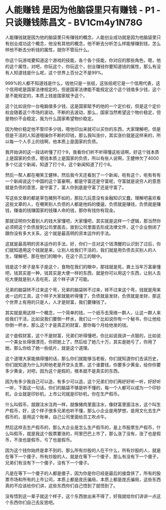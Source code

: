 # 人能赚钱 是因为他脑袋里只有赚钱 - P1 - 只谈赚钱陈昌文 - BV1Cm4y1N78G

人能赚钱就是因为他的脑袋里只有赚钱的概念，人能创业成功就是因为他脑袋里只有创业成功这个概念，他没有其他的概念，他不断去分析怎么样能够赚到钱，怎么样他不断去分析钱的属性，就你不管玩什么。

你这个玩游戏要知道这个游戏的技能，各个各个技能，你对应的那些角色，嗯，他的这个属性，对吧，你玩这个，你玩这个，创业赚钱你要知道钱的属性，那么有没有人知道钱是什么呢，这个世界上百分之不是99%。

999%的人都不知道钱是什么，钱他只是一张纸，这张纸呢它是一个信用代表，这个信用呢是国家法律规定的，但是国家法律能不能规定这个这个钱值多少钱，这个是不能规定的，本质上钱是国家赋予这个。

这个比如说你一台电脑值多少钱，这是国家赋予的他的一个定价权，但是这个定价权会随着这个市场的波动，不断的去波动，那么，国家当然希望这个物价稳定，但是物价不会稳定，我为什么国家希望物价稳定。

因为物价稳定他不管印多少钱，嗯他印出来就可以买你的东西，大家理解吧，但是但是干活的人知道哦操你不断的印钱，那么我叫涨价，其实涨价就是这样来的，所以每一个人手上的钱啊，他本质上是国家的负债。

我开始讲的这一段话听懂了打个9，我看你们听不听得懂这些话啊，好这个钱本质上是国家的负债，嗯钱本质上是国家的负债，所以有些人说啊，王健林欠了4000多个亿这个新闻，知道了打个8，这个新闻知道了打个8。

然后一帮人都在嘲笑王健林，然后我今天还看到了一个新闻，呃有这个，呃有有有一个新闻说这个中国的这个富豪啊，都是守富还是守富呢，守富就是说穷人的意思就是负债的意思，是守富了，富人你到底是守富了还是守富了。

写这些文章的都是草包猪狗不如的，那拉几玩意没有金融知识又蠢，理解吧喜欢看这些文章的人，在嘲笑别人负债的人都是他妈的傻逼，负债就是赚钱，负债就是赚钱，赚谁的钱赚国家的钱赚人命的钱，那你有钱你有现金。

那就证明你欠着别人的钱大家懂吧，大家懂吧，其实就是这样一个逻辑，那当然你必须把这个负债放到公司里面去，放到公司里面去形成法律文件，这个企业倒闭了跟你没有多大关系，这个就是最高明的资本运作的手法。

这就是最高明的资本运作的手法，好，你们一旦对这个钱清醒的认识到了过后，你们就知道用这个钱就是来，让别人给我们干活的，我们就是用负债去买别人的人生，理解吧，那在他们的眼中，在这个员工的眼中。

钱是这个房子是车子是这个，食物在我们的眼中，那钱就是死，粪土当年万富豪懂吧，钱其实是一种，钱其实是大便一样的东西，就是你可以用这个东西，让别人去吃大便就是别人去吃死，这个样子讲了可能。

兄弟的脑袋转不过来这个弯，兄弟的脑袋转不过来，转不过来这个弯，钱就是用来卤一边的工具，这个样子大家就能听得懂了，负债就是发财，负债就是发财，那这个世界上有用的只是人，人才是财富，我们要赚钱了。

其实就是用这样一个概念，一个简单的钱，一个纸币去笼络一群人，让这一群人来给我们干活，比如说我们要倒一杯水，我们让一个比如说你有一个秘书，你让他给你倒一杯水，那么这个才是真正的财富，那你每个月给他发的钱。

这个是假财富，这个不是财富，兄弟们听得懂吧，你比如说我讲一点狠的，比如说一个美女长得很漂亮，你把她上了，然后给了她几十万，其实是她亏了，你用了她，那么你给了她一些纸片，就是这个道理。

这个道理大家能搞得懂的话，那么你们就能够当老板，你们就知道你们去读历史，你们就知道为什么刘邦他老是开空头支票，这个谁要钱，你要多少黄金，给你你要多少黄金，对吧，因为这个是假的，根本就不是真实的东西。

因为有多少我自己可以造，有多少可以造，这个兄弟们你们再好好听一听，好好听一听，下面这一句话，你们的脑袋不够是听不懂的，每一个人都可以成为一个印钞机，企业就是印钞机，上市公司就是印钞机，你在生产假币。

什么叫假币，就跟注水注肉一样，就像猪肉里面注水，像财富里面注水，这个叫生产假币，好，这个样子很多兄弟也听不懂，那么小企业是用梦想，是用文化去生产假币的，是用这个账单，自己公司里面给员工吹点牛。

然后这样去生产假币的，那么大企业是怎么生产假币的，是上市股票生产假币，什么叫假币，就是我这个股票要涨的，阿里巴巴上市了，那么涨了没有，涨了也是假币，不涨也是假币，亏了也是假币。

因为这个钱你始终是拿不到的，那么所有炒股的人在干什么，所有炒股的人，就是在等下一个傻子，所有炒股的人，就是在等下一个傻子，那么有没有下一个傻子，兄弟们有没有下一个傻子，没有下一个傻子。

凡是在等下一个傻子的人都是傻子，因为你是你已经是最后的接盘侠了，所有的股票市场和所有的上市公司，本质上都是庞氏骗局，本质上都是庞氏骗局，这些东西真的不应该给你们讲，这些东西你们自己悟到了就悟到了。

没有悟到这一辈子就这个样子，这个东西放出来不得了，好我就给你们讲讲一点这个东西你们自己去反思吧。